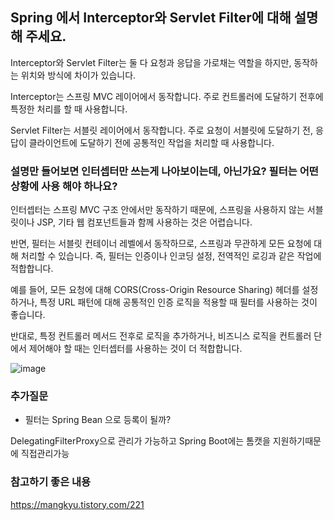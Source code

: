 ## Spring 에서 Interceptor와 Servlet Filter에 대해 설명해 주세요.

Interceptor와 Servlet Filter는 둘 다 요청과 응답을 가로채는 역할을 하지만, 동작하는 위치와 방식에 차이가 있습니다. 

Interceptor는 스프링 MVC 레이어에서 동작합니다. 주로 컨트롤러에 도달하기 전후에 특정한 처리를 할 때 사용합니다.

Servlet Filter는 서블릿 레이어에서 동작합니다. 주로 요청이 서블릿에 도달하기 전, 응답이 클라이언트에 도달하기 전에 공통적인 작업을 처리할 때 사용합니다.

### 설명만 들어보면 인터셉터만 쓰는게 나아보이는데, 아닌가요? 필터는 어떤 상황에 사용 해야 하나요?

인터셉터는 스프링 MVC 구조 안에서만 동작하기 때문에, 스프링을 사용하지 않는 서블릿이나 JSP, 기타 웹 컴포넌트들과 함께 사용하는 것은 어렵습니다. 

반면, 필터는 서블릿 컨테이너 레벨에서 동작하므로, 스프링과 무관하게 모든 요청에 대해 처리할 수 있습니다. 즉, 필터는 인증이나 인코딩 설정, 전역적인 로깅과 같은 작업에 적합합니다. 

예를 들어, 모든 요청에 대해 CORS(Cross-Origin Resource Sharing) 헤더를 설정하거나, 특정 URL 패턴에 대해 공통적인 인증 로직을 적용할 때 필터를 사용하는 것이 좋습니다. 

반대로, 특정 컨트롤러 메서드 전후로 로직을 추가하거나, 비즈니스 로직을 컨트롤러 단에서 제어해야 할 때는 인터셉터를 사용하는 것이 더 적합합니다.

![image](https://github.com/user-attachments/assets/5299fdca-2d54-4858-9302-297fcf094590)

### 추가질문
- 필터는 Spring Bean 으로 등록이 될까?

DelegatingFilterProxy으로 관리가 가능하고 Spring Boot에는 톰캣을 지원하기때문에 직접관리가능

### 참고하기 좋은 내용

https://mangkyu.tistory.com/221
